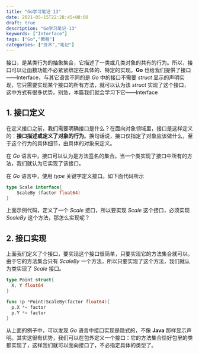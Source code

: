 ```yaml
---
title: "Go学习笔记 13"
date: 2021-05-15T22:28:45+08:00
draft: true
description: "Go学习笔记-13"
keywords: ["Interface"]
tags: ["Go","教程"]
categories: ["技术","笔记"]
---
```


接口，是某类行为的抽象集合，它描述了一类或几类对象的共有的行为。所以，接口可以让函数功能不必紧紧绑定在具体的、特定的实现。**Go** 也给我们提供了接口——Interface，与其它语言不同的是 *Go* 中的接口不需要 *struct* 显示的声明实现，它只需要实现某个接口的所有方法，就可以认为该 *struct* 实现了这个接口，这中方式有很多优势。别急，本篇我们就会学习下它——Interface

<!--more-->

## 1. 接口定义

在定义接口之前，我们需要明确接口是什么？在面向对象领域里，接口是这样定义的：**接口描述或定义了对象的行为**。换句话说，接口仅指定了对象应该做什么，至于这个行为的具体细节，由具体的对象来定义。

在 *Go* 语言中，接口可以认为是方法签名的集合。当一个类实现了接口中所有的方法，我们就认为它实现了该接口。

在 *Go* 语言中，使用 *type* 关键字定义接口。如下面代码所示

```go
type Scale interface{
    ScaleBy (factor float64)
}
```

上面示例代码，定义了一个 *Scale* 接口，所以要实现 *Scale* 这个接口，必须实现 *ScaleBy* 这个方法，那怎么实现呢？

## 2. 接口实现

上面我们定义了个接口，要实现这个接口很简单，只要实现它的方法集合就可以。由于它的方法集合只有 *ScaleBy* 一个方法，所以只要实现了这个方法，我们就认为类实现了 *Scale* 接口。

```go
type Point struct{
  X, Y float64
}

func (p *Point)ScaleBy(factor float64){
  p.X *= factor
  p.Y *= factor
}
```

从上面的例子中，可以发现 *Go* 语言中接口实现是隐式的，不像 **Java** 那样显示声明。其实这很有优势，我们可以在包外定义一个接口：它的方法集合恰好包里的类都实现了，这样我们就可以面向接口了，不必指定具体的类型了。

